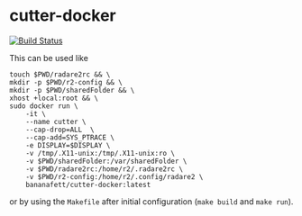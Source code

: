 # cutter-docker

[![Build Status](https://travis-ci.org/0xBANANA/cutter-docker.png?branch=master)](https://travis-ci.org/0xBANANA/cutter-docker)

This can be used like
```
touch $PWD/radare2rc && \
mkdir -p $PWD/r2-config && \
mkdir -p $PWD/sharedFolder && \
xhost +local:root && \
sudo docker run \
    -it \
    --name cutter \
    --cap-drop=ALL  \
    --cap-add=SYS_PTRACE \
    -e DISPLAY=$DISPLAY \
    -v /tmp/.X11-unix:/tmp/.X11-unix:ro \
    -v $PWD/sharedFolder:/var/sharedFolder \
    -v $PWD/radare2rc:/home/r2/.radare2rc \
    -v $PWD/r2-config:/home/r2/.config/radare2 \
    bananafett/cutter-docker:latest
```

or by using the `Makefile` after initial configuration (`make build` and `make run`).
